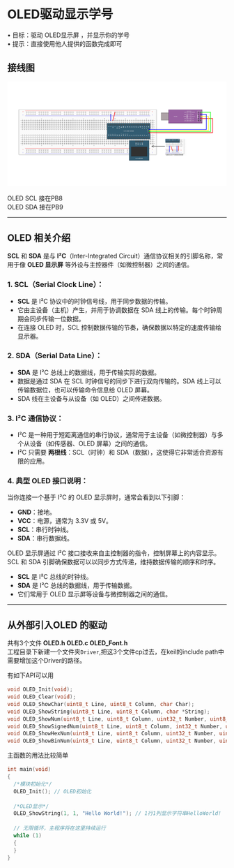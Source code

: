 # OLED驱动显⽰学号

• ⽬标：驱动 OLED显⽰屏 ，并显⽰你的学号  
• 提⽰：直接使⽤他⼈提供的函数完成即可  

## 接线图
![电路](files/OLED显示屏.jpg)

OLED SCL 接在PB8  
OLED SDA 接在PB9  

---


## OLED 相关介绍

**SCL** 和 **SDA** 是与 **I²C**（Inter-Integrated Circuit）通信协议相关的引脚名称，常用于像 **OLED 显示屏** 等外设与主控器件（如微控制器）之间的通信。

### 1. **SCL（Serial Clock Line）**：
- **SCL** 是 I²C 协议中的时钟信号线，用于同步数据的传输。
- 它由主设备（主机）产生，并用于协调数据在 SDA 线上的传输。每个时钟周期会同步传输一位数据。
- 在连接 OLED 时，SCL 控制数据传输的节奏，确保数据以特定的速度传输给显示器。

### 2. **SDA（Serial Data Line）**：
- **SDA** 是 I²C 总线上的数据线，用于传输实际的数据。
- 数据是通过 SDA 在 SCL 时钟信号的同步下进行双向传输的。SDA 线上可以传输数据位，也可以传输命令信息给 OLED 屏幕。
- SDA 线在主设备与从设备（如 OLED）之间传递数据。

### 3. **I²C 通信协议**：
- I²C 是一种用于短距离通信的串行协议，通常用于主设备（如微控制器）与多个从设备（如传感器、OLED 屏幕）之间的通信。
- I²C 只需要 **两根线**：SCL（时钟）和 SDA（数据），这使得它非常适合资源有限的应用。

### 4. **典型 OLED 接口说明**：
当你连接一个基于 I²C 的 OLED 显示屏时，通常会看到以下引脚：
- **GND**：接地。
- **VCC**：电源，通常为 3.3V 或 5V。
- **SCL**：串行时钟线。
- **SDA**：串行数据线。

OLED 显示屏通过 I²C 接口接收来自主控制器的指令，控制屏幕上的内容显示。SCL 和 SDA 引脚确保数据可以以同步方式传递，维持数据传输的顺序和时序。


- **SCL** 是 I²C 总线的时钟线。
- **SDA** 是 I²C 总线的数据线，用于传输数据。
- 它们常用于 OLED 显示屏等设备与微控制器之间的通信。

---

## 从外部引入OLED 的驱动

共有3个文件
**OLED.h OLED.c OLED_Font.h**  
工程目录下新建一个文件夹`Driver`,把这3个文件cp过去，在keil的include path中需要增加这个Driver的路径。

有如下API可以用
```c
void OLED_Init(void);
void OLED_Clear(void);
void OLED_ShowChar(uint8_t Line, uint8_t Column, char Char);
void OLED_ShowString(uint8_t Line, uint8_t Column, char *String);
void OLED_ShowNum(uint8_t Line, uint8_t Column, uint32_t Number, uint8_t Length);
void OLED_ShowSignedNum(uint8_t Line, uint8_t Column, int32_t Number, uint8_t Length);
void OLED_ShowHexNum(uint8_t Line, uint8_t Column, uint32_t Number, uint8_t Length);
void OLED_ShowBinNum(uint8_t Line, uint8_t Column, uint32_t Number, uint8_t Length);
```

主函数的用法比较简单
```c
int main(void)
{
  /*模块初始化*/
  OLED_Init(); // OLED初始化

  /*OLED显示*/
  OLED_ShowString(1, 1, "Hello World!"); // 1行1列显示字符串HelloWorld!

  // 无限循环，主程序将在这里持续运行
  while (1)
  {
  }
}
```